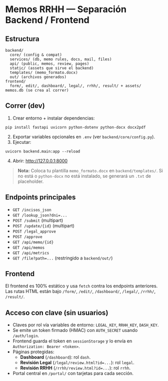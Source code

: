 # Memos RRHH — Separación Backend / Frontend

## Estructura
```
backend/
  core/ (config & compat)
  services/ (db, memo rules, docs, mail, files)
  api/ (public, memos, review, pages)
  static/ (assets que sirve el backend)
  templates/ (memo_formato.docx)
  out/ (archivos generados)
frontend/
  form/, edit/, dashboard/, legal/, rrhh/, result/ + assets/
memos.db (se crea al correr)
```

## Correr (dev)
1) Crear entorno + instalar dependencias:
```
pip install fastapi uvicorn python-dotenv python-docx docx2pdf
```
2) Exportar variables opcionales en `.env` (ver `backend/core/config.py`).
3) Ejecutar:
```
uvicorn backend.main:app --reload
```
4) Abrir: http://127.0.0.1:8000

> **Nota:** Coloca tu plantilla `memo_formato.docx` en `backend/templates/`. Si no está o `python-docx` no está instalado, se generará un `.txt` de placeholder.

## Endpoints principales
- `GET /incisos_json`
- `GET /lookup_json?dni=...`
- `POST /submit` (multipart)
- `POST /update/{id}` (multipart)
- `POST /legal_approve`
- `POST /approve`
- `GET /api/memo/{id}`
- `GET /api/memos`
- `GET /api/metrics`
- `GET /file?path=...` (restringido a `backend/out/`)

## Frontend
El frontend es 100% estático y usa `fetch` contra los endpoints anteriores. Las rutas HTML están bajo `/form/`, `/edit/`, `/dashboard/`, `/legal/`, `/rrhh/`, `/result/`.

## Acceso con clave (sin usuarios)
- Claves por rol vía variables de entorno: `LEGAL_KEY`, `RRHH_KEY`, `DASH_KEY`.  
- Se emite un token firmado (HMAC) con `AUTH_SECRET` usando `/auth/login`.
- Frontend guarda el token en `sessionStorage` y lo envía en `Authorization: Bearer <token>`.
- Páginas protegidas:
  - **Dashboard** (`/dashboard`): rol `dash`.
  - **Revisión Legal** (`/legal/review.html?id=...`): rol `legal`.
  - **Revisión RRHH** (`/rrhh/review.html?id=...`): rol `rrhh`.
- Portal central en `/portal/` con tarjetas para cada sección.